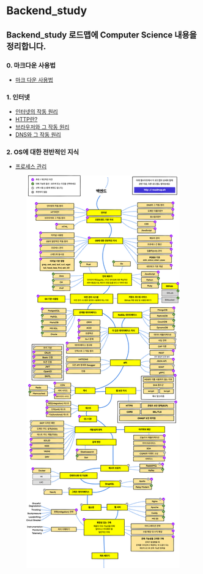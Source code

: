 # Backend_study

## Backend_study 로드맵에 Computer Science 내용을 정리합니다.
### 0. 마크다운 사용법
- <a href="Markdown.md">마크 다운 사용법 </a>
### 1. 인터넷
- <a href="files\Internet\Internet.md">인터넷의 작동 원리</a>
- <a href="files\Internet\Http.md">HTTP란?</a>
- <a href="files\Internet\Browser.md">브라우저와 그 작동 원리</a>
- <a href="files\Internet\Http.md">DNS와 그 작동 원리</a>
### 2. OS에 대한 전반적인 지식
- <a href="files\OS\process.md">프로세스 관리</a>


<p align="center">
  <img src="Pictures\Backend_road_map.png">
</p>
